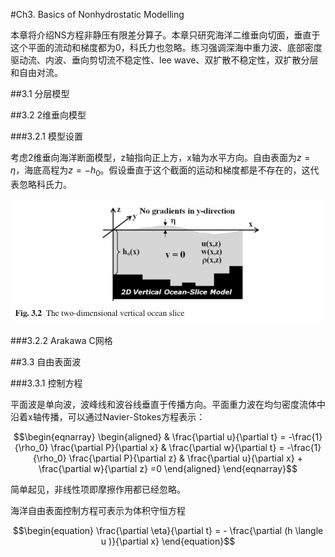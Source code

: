 #Ch3. Basics of Nonhydrostatic Modelling

本章将介绍NS方程非静压有限差分算子。本章只研究海洋二维垂向切面，垂直于这个平面的流动和梯度都为0，科氏力也忽略。练习强调深海中重力波、底部密度驱动流、内波、垂向剪切流不稳定性、lee wave、双扩散不稳定性，双扩散分层和自由对流。

##3.1 分层模型

##3.2 2维垂向模型

###3.2.1 模型设置

考虑2维垂向海洋断面模型，z轴指向正上方，x轴为水平方向。自由表面为$z = \eta$，海底高程为$z = -h_0$。假设垂直于这个截面的运动和梯度都是不存在的，这代表忽略科氏力。

![](fig/Fig.3.2.png)


###3.2.2 Arakawa C网格

##3.3 自由表面波

###3.3.1 控制方程

平面波是单向波，波峰线和波谷线垂直于传播方向。平面重力波在均匀密度流体中沿着x轴传播，可以通过Navier-Stokes方程表示：

$$\begin{eqnarray}
\begin{aligned}
& \frac{\partial u}{\partial t} = -\frac{1}{\rho_0} \frac{\partial P}{\partial x}
& \frac{\partial w}{\partial t} = -\frac{1}{\rho_0} \frac{\partial P}{\partial z}
& \frac{\partial u}{\partial x} + \frac{\partial w}{\partial z} =0 
\end{aligned}
\end{eqnarray}$$

简单起见，非线性项即摩擦作用都已经忽略。

海洋自由表面控制方程可表示为体积守恒方程

$$\begin{equation}
\frac{\partial \eta}{\partial t} = - \frac{\partial (h \langle u )}{\partial x}
\end{equation}$$